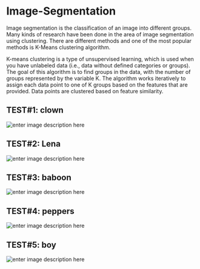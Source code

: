 
# Image-Segmentation

Image segmentation is the classification of an image into different groups. Many kinds of research have been done in the area of image segmentation using clustering. There are different methods and one of the most popular methods is K-Means clustering algorithm.

K-means clustering is a type of unsupervised learning, which is used when you have unlabeled data (i.e., data without defined categories or groups). The goal of this algorithm is to find groups in the data, with the number of groups represented by the variable K. The algorithm works iteratively to assign each data point to one of K groups based on the features that are provided. Data points are clustered based on feature similarity.

## TEST#1: clown

![enter image description here](https://drive.google.com/uc?id=1cIi_vt9rhBJQwX1DvsQ6HZx0ngM8b4D7)

## TEST#2: Lena

![enter image description here](https://drive.google.com/uc?id=1xalXmtWjhVwVD66U4w5eWr54F_193zZE)

## TEST#3: baboon

![enter image description here](https://drive.google.com/uc?id=1vKb1OjaSgGaH6LSLXlQb7vL8BCzViZWX
)

## TEST#4: peppers

![enter image description here](https://drive.google.com/uc?id=1YGzo_zI7nl4oNXh-0mpXNGwqeo_HF7Yi)

## TEST#5: boy

![enter image description here](https://drive.google.com/uc?id=1MlFL33reUABe1Mv4oeeAydIz6VUG0eBK
)
